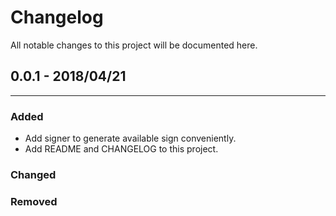 # Changelog

All notable changes to this project will be documented here.

## 0.0.1 - 2018/04/21

-------

### Added

- Add signer to generate available sign conveniently.
- Add README and CHANGELOG to this project.

### Changed

### Removed
